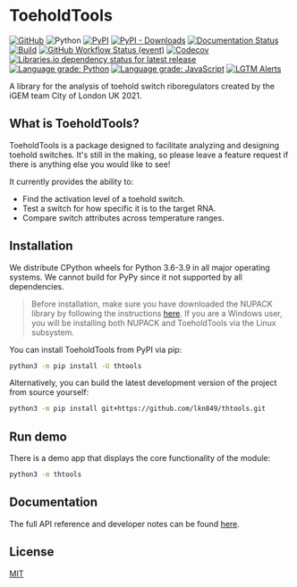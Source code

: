 # ToeholdTools
[![GitHub](https://img.shields.io/github/license/lkn849/thtools?style=flat-square)](https://github.com/lkn849/thtools/blob/master/LICENSE)
![Python](https://img.shields.io/pypi/pyversions/thtools?style=flat-square)
[![PyPI](https://img.shields.io/pypi/v/thtools?style=flat-square)](https://pypi.org/project/thtools/)
[![PyPI - Downloads](https://img.shields.io/pypi/dm/thtools?style=flat-square)](https://pypistats.org/packages/thtools)
[![Documentation Status](https://img.shields.io/readthedocs/thtools?style=flat-square)](https://thtools.readthedocs.io/)
[![Build](https://img.shields.io/github/workflow/status/lkn849/thtools/Build?style=flat-square)](https://github.com/lkn849/thtools/actions/workflows/autowheel.yml)
[![GitHub Workflow Status (event)](https://img.shields.io/github/workflow/status/lkn849/thtools/Test?label=tests&style=flat-square)](https://github.com/lkn849/thtools/actions/workflows/autotest.yml)
[![Codecov](https://img.shields.io/codecov/c/github/lkn849/thtools?style=flat-square)](https://codecov.io/gh/lkn849/thtools/)
[![Libraries.io dependency status for latest release](https://img.shields.io/librariesio/release/pypi/thtools?style=flat-square)](https://libraries.io/pypi/thtools)
[![Language grade: Python](https://img.shields.io/lgtm/grade/python/g/lkn849/thtools.svg?logo=lgtm&style=flat-square)](https://lgtm.com/projects/g/lkn849/thtools/context:python)
[![Language grade: JavaScript](https://img.shields.io/lgtm/grade/javascript/g/lkn849/thtools.svg?logo=lgtm&style=flat-square)](https://lgtm.com/projects/g/lkn849/thtools/context:javascript)
[![LGTM Alerts](https://img.shields.io/lgtm/alerts/github/lkn849/thtools?style=flat-square)](https://lgtm.com/projects/g/lkn849/thtools/)

A library for the analysis of toehold switch riboregulators created by the iGEM team City of London UK 2021.
## What is ToeholdTools?
ToeholdTools is a package designed to facilitate analyzing and designing toehold switches.
It's still in the making, so please leave a feature request
if there is anything else you would like to see!

It currently provides the ability to:
- Find the activation level of a toehold switch.
- Test a switch for how specific it is to the target RNA.
- Compare switch attributes across temperature ranges.
## Installation
We distribute CPython wheels for Python 3.6-3.9 in all major operating systems.
We cannot build for PyPy since it not supported by all dependencies.

>Before installation, make sure you have downloaded the NUPACK library by following the instructions
[here](https://piercelab-caltech.github.io/nupack-docs/start/#installation-requirements).
>If you are a Windows user, you will be installing both NUPACK and ToeholdTools via the Linux subsystem.

You can install ToeholdTools from PyPI via pip:
```bash
python3 -m pip install -U thtools
```

Alternatively, you can build the latest development version of the project from source yourself:
```bash
python3 -m pip install git+https://github.com/lkn849/thtools.git
```

## Run demo
There is a demo app that displays the core functionality of the module:
```bash
python3 -m thtools
```

## Documentation
The full API reference and developer notes can be found [here](https://thtools.readthedocs.io).

## License
[MIT](https://github.com/lkn849/thtools/blob/master/LICENSE)